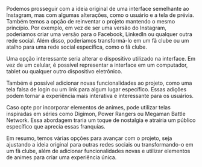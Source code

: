 Podemos prosseguir com a ideia original de uma interface semelhante ao Instagram, mas com algumas alterações, como o usuário e a tela de prévia. Também temos a opção de reinventar o projeto mantendo o mesmo princípio. Por exemplo, em vez de ser uma versão do Instagram, poderíamos criar uma versão para o Facebook, LinkedIn ou qualquer outra rede social. Além disso, poderíamos transformá-lo em um fã clube ou um atalho para uma rede social específica, como o fã clube.

Uma opção interessante seria alterar o dispositivo utilizado na interface. Em vez de um celular, é possível representar a interface em um computador, tablet ou qualquer outro dispositivo eletrônico.

Também é possível adicionar novas funcionalidades ao projeto, como uma tela falsa de login ou um link para algum lugar específico. Essas adições podem tornar a experiência mais interativa e interessante para os usuários.

Caso opte por incorporar elementos de animes, pode utilizar telas inspiradas em séries como Digimon, Power Rangers ou Megaman Battle Network. Essa abordagem traria um toque de nostalgia e atrairia um público específico que aprecia essas franquias.

Em resumo, temos várias opções para avançar com o projeto, seja ajustando a ideia original para outras redes sociais ou transformando-o em um fã clube, além de adicionar funcionalidades novas e utilizar elementos de animes para criar uma experiência única.
